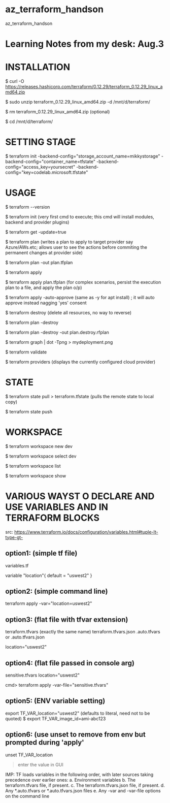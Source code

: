 # az_terraform_handson
az_terraform_handson

Learning Notes from my desk: Aug.3
===================================

INSTALLATION
=============
$ curl -O https://releases.hashicorp.com/terraform/0.12.29/terraform_0.12.29_linux_amd64.zip

$ sudo unzip terraform_0.12.29_linux_amd64.zip -d /mnt/d/terraform/

$ rm terraform_0.12.29_linux_amd64.zip (optional)

$ cd /mnt/d/terraform/ 

SETTING STAGE 
=============
$ terraform init -backend-config="storage_account_name=mikkystorage" -backend-config="container_name=tfstate" -backend-config="access_key=yoursecret" -backend-config="key=codelab.microsoft.tfstate"

USAGE 
=============
$ terraform --version

$ terraform init (very first cmd to execute; this cmd will install modules, backend and provider plugins)

$ terraform get -update=true 

$ terraform plan (writes a plan to apply to target provider say Azure/AWs.etc; allows user to see the actions before
commiting the permanent changes at provider side) 

$ terraform plan -out plan.tfplan

$ terraform apply

$ terraform apply plan.tfplan (for complex scenarios, persist the execution plan to a file, and apply the plan o/p)

$ terraform apply -auto-approve (same as -y for apt install) ; it will auto approve instead nagging 'yes' consent 

$ terraform destroy (delete all resources, no way to reverse) 

$ terraform plan -destroy 

$ terraform plan -destroy -out plan.destroy.rfplan 

$ terraform graph | dot -Tpng > mydeployment.png 

$ terraform validate

$ terraform providers (displays the currently configured cloud provider)

STATE
=============
$ terraform state pull > terraform.tfstate (pulls the remote state to local copy)

$ terraform state push 

WORKSPACE 
=============
$ terraform workspace new dev 

$ terraform workspace select dev 

$ terraform workspace list 

$ terraform workspace show 

VARIOUS WAYST O DECLARE AND USE VARIABLES AND IN TERRAFORM BLOCKS
==================================================================
src: https://www.terraform.io/docs/configuration/variables.html#tuple-lt-type-gt-

option1: (simple tf file) 
-------------------------
variables.tf

variable "location"{
default = "uswest2"
}

option2: (simple command line) 
-----------------------------
terraform apply -var="location=uswest2"

option3: (flat file with tfvar extension)
-------------------------------------------------------------
terraform.tfvars (exactly the same name) 
terraform.tfvars.json
.auto.tfvars or .auto.tfvars.json
 
location="uswest2"

option4: (flat file passed in console arg)
------------------------------------------------------------------
sensitive.tfvars 
location="uswest2"

cmd> terraform apply -var-file="sensitive.tfvars" 

option5: (ENV variable setting)
-------------------------------------
export TF_VAR_location="uswest2"  (defaults to literal, need not to be quoted) 
$ export TF_VAR_image_id=ami-abc123

option6: (use unset to remove from env but prompted during 'apply' 
----------------------------------------------------------------------
unset TF_VAR_location 
> enter the value in GUI 

IMP: TF loads variables in the following order, with later sources taking precedence over earlier ones:
a. Environment variables
b. The terraform.tfvars file, if present.
c. The terraform.tfvars.json file, if present.
d. Any *.auto.tfvars or *.auto.tfvars.json files 
e. Any -var and -var-file options on the command line 

